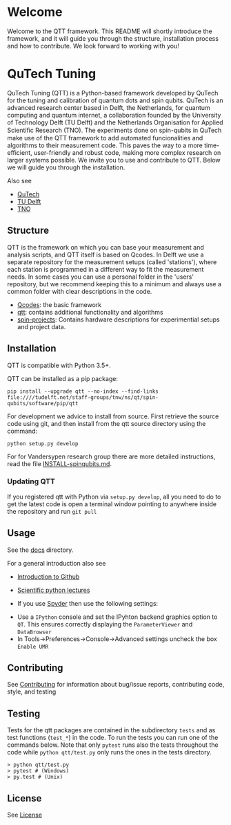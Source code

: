 # Welcome

Welcome to the QTT framework. This README will shortly introduce the framework, and it will guide you through the structure, installation process and how to contribute. We look forward to working with you!

# QuTech Tuning

QuTech Tuning (QTT) is a Python-based framework developed by QuTech for the tuning and calibration of
quantum dots and spin qubits. QuTech is an advanced research center based in Delft, the Netherlands, for quantum computing and quantum internet, a collaboration founded by the University of Technology Delft (TU Delft) and the Netherlands Organisation for Applied Scientiﬁc Research (TNO).
The experiments done on spin-qubits in QuTech make use of the QTT framework to add automated funcionalities and algorithms to their measurement code. This paves the way to a more time-efficient, user-friendly and robust code, making more complex research on larger systems possible.
We invite you to use and contribute to QTT. Below we will guide you through the installation.

Also see
- [QuTech](https://www.qutech.nl/)
- [TU Delft](https://www.tudelft.nl/en)
- [TNO](https://www.tno.nl/en)

## Structure

QTT is the framework on which you can base your measurement and analysis scripts, and QTT itself is based on Qcodes. In Delft we use a separate repository for the measurement setups (called 'stations'), where each station is programmed in a different way to fit the measurement needs. In some cases you can use a personal folder in the 'users' repository, but we recommend keeping this to a minimum and always use a common folder with clear descriptions in the code.

* [Qcodes](https://github.com/qdev-dk/Qcodes): the basic framework
* [qtt](https://github.com/VandersypenQutech/qtt): contains additional functionality and algorithms
* [spin-projects](https://github.com/VandersypenQutech/spin-projects): Contains hardware descriptions for experimential setups and project data.
  
## Installation

QTT is compatible with Python 3.5+.

QTT can be installed as a pip package:
```
pip install --upgrade qtt --no-index --find-links file:////tudelft.net/staff-groups/tnw/ns/qt/spin-qubits/software/pip/qtt
```
For development we advice to install from source. First retrieve the source code using git, and then install from the qtt source directory using the command:
```
python setup.py develop
```

For for Vandersypen research group there are more detailed instructions, read the file [INSTALL-spinqubits.md](INSTALL-spinqubits.md).

### Updating QTT

If you registered qtt with Python via `setup.py develop`, all you need to do to get the latest code is open a terminal window pointing to anywhere inside the repository and run `git pull`

## Usage

See the [docs](docs) directory.

For a general introduction also see
* [Introduction to Github](https://guides.github.com/activities/hello-world/)
* [Scientific python lectures](https://github.com/jrjohansson/scientific-python-lectures)

* If you use [Spyder](https://github.com/spyder-ide/spyder) then use the following settings:
- Use a `IPython` console and set the IPyhton backend graphics option to `QT`. This ensures correctly displaying the `ParameterViewer` and `DataBrowser`
- In Tools->Preferences->Console->Advanced settings uncheck the box `Enable UMR`

## Contributing

See [Contributing](CONTRIBUTING.md) for information about bug/issue reports, contributing code, style, and testing

## Testing

Tests for the qtt packages are contained in the subdirectory `tests` and as test functions (`test_*`) in the code. To run the tests you can run one of the commands below. Note that only `pytest` runs also the tests throughout the code while `python qtt/test.py` only runs the ones in the tests directory.
```
> python qtt/test.py
> pytest # (Windows)
> py.test # (Unix)
```

## License

See [License](LICENSE.txt)
